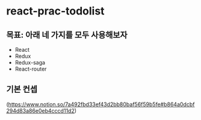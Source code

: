# react-prac-todolist

## 목표: 아래 네 가지를 모두 사용해보자

* React
* Redux
* Redux-saga
* React-router

## 기본 컨셉

(https://www.notion.so/7a492fbd33ef43d2bb80baf56f59b5fe#b864a0dcbf294d83a86e0eb4cccd11d2)

